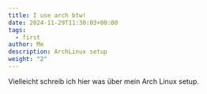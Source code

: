 ```yaml
---
title: I use arch btw!
date: 2024-11-29T11:30:03+00:00
tags:
  - first
author: Me
description: ArchLinux setup
weight: "2"
---
```


  
Vielleicht schreib ich hier was über mein Arch Linux setup.